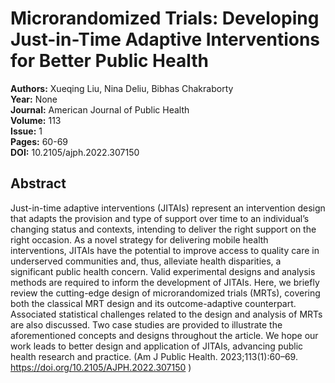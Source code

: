 # Microrandomized Trials: Developing Just-in-Time Adaptive Interventions for Better Public Health

**Authors:** Xueqing Liu, Nina Deliu, Bibhas Chakraborty  
**Year:** None  
**Journal:** American Journal of Public Health  
**Volume:** 113  
**Issue:** 1  
**Pages:** 60-69  
**DOI:** 10.2105/ajph.2022.307150  

## Abstract
Just-in-time adaptive interventions (JITAIs) represent an intervention design that adapts the provision and type of support over time to an individual’s changing status and contexts, intending to deliver the right support on the right occasion. As a novel strategy for delivering mobile health interventions, JITAIs have the potential to improve access to quality care in underserved communities and, thus, alleviate health disparities, a significant public health concern.  Valid experimental designs and analysis methods are required to inform the development of JITAIs. Here, we briefly review the cutting-edge design of microrandomized trials (MRTs), covering both the classical MRT design and its outcome-adaptive counterpart.  Associated statistical challenges related to the design and analysis of MRTs are also discussed. Two case studies are provided to illustrate the aforementioned concepts and designs throughout the article. We hope our work leads to better design and application of JITAIs, advancing public health research and practice. (Am J Public Health. 2023;113(1):60–69. https://doi.org/10.2105/AJPH.2022.307150 )

